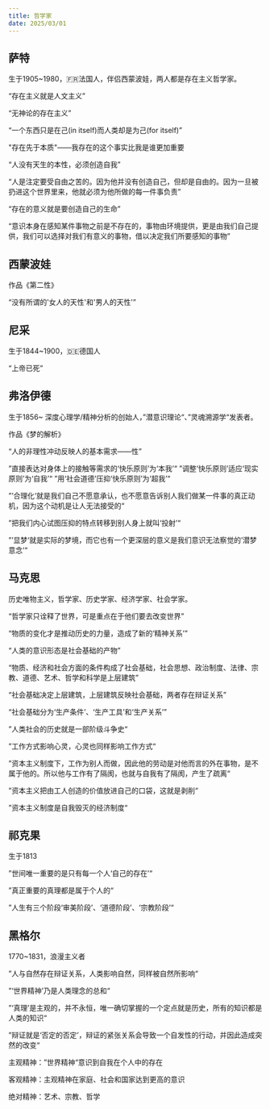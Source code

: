 ```yaml
---
title: 哲学家
date: 2025/03/01
---
```


## 萨特

生于1905~1980，🇫🇷法国人，伴侣西蒙波娃，两人都是存在主义哲学家。

“存在主义就是人文主义”

“无神论的存在主义”

“一个东西只是在己(in itself)而人类却是为己(for itself)”

"存在先于本质"——我存在的这个事实比我是谁更加重要

“人没有天生的本性，必须创造自我”

“人是注定要受自由之苦的。因为他并没有创造自己，但却是自由的。因为一旦被扔进这个世界里来，他就必须为他所做的每一件事负责”

“存在的意义就是要创造自己的生命”

“意识本身在感知某件事物之前是不存在的，事物由环境提供，更是由我们自己提供，我们可以选择对我们有意义的事物，借以决定我们所要感知的事物”

## 西蒙波娃

作品《第二性》

“没有所谓的'女人的天性'和'男人的天性'”

## 尼采

生于1844~1900，🇩🇪德国人

“上帝已死”

## 弗洛伊德

生于1856~ 深度心理学/精神分析的创始人，”潜意识理论“、”灵魂溯源学“发表者。

作品《梦的解析》

“人的非理性冲动反映人的基本需求——性”

”直接表达对身体上的接触等需求的‘快乐原则’为‘本我’“
”调整‘快乐原则’适应‘现实原则’为‘自我’“
”用‘社会道德’压抑‘快乐原则’为‘超我’“

”’合理化‘就是我们自己不愿意承认，也不愿意告诉别人我们做某一件事的真正动机，因为这个动机是让人无法接受的“

”把我们内心试图压抑的特点转移到别人身上就叫‘投射’“

”’显梦‘就是实际的梦境，而它也有一个更深层的意义是我们意识无法察觉的’潜梦意念‘“

## 马克思

历史唯物主义，哲学家、历史学家、经济学家、社会学家。

“哲学家只诠释了世界，可是重点在于他们要去改变世界”

“物质的变化才是推动历史的力量，造成了新的‘精神关系’”

“人类的意识形态是社会基础的产物”

“物质、经济和社会方面的条件构成了社会基础，社会思想、政治制度、法律、宗教、道德、艺术、哲学和科学是上层建筑”

“社会基础决定上层建筑，上层建筑反映社会基础，两者存在辩证关系”

“社会基础分为‘生产条件’、‘生产工具’和‘生产关系’”

”人类社会的历史就是一部阶级斗争史“

”工作方式影响心灵，心灵也同样影响工作方式“

”资本主义制度下，工作为别人而做，因此他的劳动是对他而言的外在事物，是不属于他的。所以他与工作有了隔阂，也就与自我有了隔阂，产生了疏离“

”资本主义把由工人创造的价值放进自己的口袋，这就是剥削“

”资本主义制度是自我毁灭的经济制度“

## 祁克果

生于1813

”世间唯一重要的是只有每一个人‘自己的存在’“

”真正重要的真理都是属于个人的“

”人生有三个阶段‘审美阶段’、‘道德阶段’、‘宗教阶段’“

## 黑格尔

1770~1831，浪漫主义者

”人与自然存在辩证关系，人类影响自然，同样被自然所影响“

”‘世界精神’乃是人类理念的总和“

”‘真理’是主观的，并不永恒，唯一确切掌握的一个定点就是历史，所有的知识都是人类的知识“

”辩证就是‘否定的否定’，辩证的紧张关系会导致一个自发性的行动，并因此造成突然的改变“

主观精神：”世界精神“意识到自我在个人中的存在

客观精神：主观精神在家庭、社会和国家达到更高的意识

绝对精神：艺术、宗教、哲学
